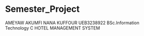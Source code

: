 # Semester_Project
AMEYAW AKUMFI NANA KUFFOUR
UEB3238922
BSc.Information Technology C
HOTEL MANAGEMENT SYSTEM
